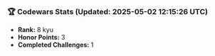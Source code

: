 ### 🏆 Codewars Stats (Updated: 2025-05-02 12:15:26 UTC)

- **Rank:** 8 kyu
- **Honor Points:** 3
- **Completed Challenges:** 1
